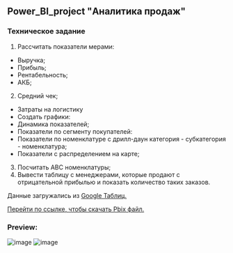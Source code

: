 ## Power_BI_project "Аналитика продаж"

### Техническое задание

1. Рассчитать показатели мерами:
- Выручка;
- Прибыль;
- Рентабельность;
- АКБ;
2. Средний чек;
- Затраты на логистику
- Создать графики:
- Динамика показателей;
- Показатели по сегменту покупателей:
- Показатели по номенклатуре с дрилл-даун категория - субкатегория - номенклатура;
- Показатели с распределением на карте;
3. Посчитать АВС номенклатуры;
4. Вывести таблицу с менеджерами, которые продают с отрицательной прибылью и показать количество таких заказов.

Данные загружались из [Google Таблиц.](https://docs.google.com/spreadsheets/d/1pRuzqCOVFaIty7dqJjicLhL6Mhda73AN10Eqy8wiX2c/edit?usp=sharing)

[Перейти по ссылке, чтобы скачать Pbix файл.](https://drive.google.com/file/d/1FtgBINEHCcujWNhGL99isSdACJik5nzT/view)

### Preview:
![image](https://github.com/alexandra-arzhanukhina/Power_BI_project/assets/128599734/2507a6d2-8e56-49b3-99c3-01b335958065)
![image](https://github.com/alexandra-arzhanukhina/Power_BI_project/assets/128599734/9dd963a5-1efb-4700-a756-b429d8742c70)



